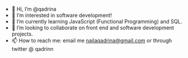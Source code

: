 - 👋 Hi, I’m @qadrina
- 👀 I’m interested in software development!
- 🌱 I’m currently learning JavaScript (Functional Programming) and SQL.
- 💞️ I’m looking to collaborate on front end and software development projects.
- 📫 How to reach me: email me najlaqadrina@gmail.com or through twitter @ qadrinn

<!---
qadrina/qadrina is a ✨ special ✨ repository because its `README.md` (this file) appears on your GitHub profile.
You can click the Preview link to take a look at your changes.
--->
